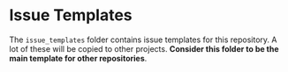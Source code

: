 # Issue Templates

The `issue_templates` folder contains issue templates for this repository. A lot
of these will be copied to other projects. **Consider this folder to be the main
template for other repositories**.
